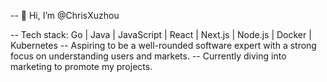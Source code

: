 
-- 👋 Hi, I’m @ChrisXuzhou

-- Tech stack: Go | Java | JavaScript | React | Next.js | Node.js | Docker | Kubernetes
-- Aspiring to be a well-rounded software expert with a strong focus on understanding users and markets.
-- Currently diving into marketing to promote my projects.
